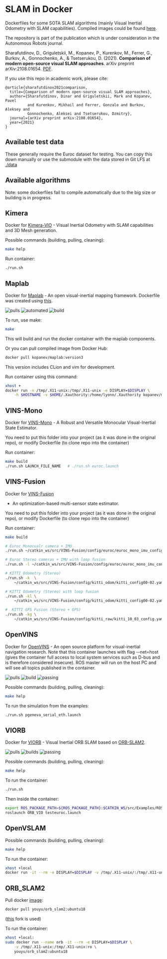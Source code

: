 # SLAM in Docker

Dockerfiles for some SOTA SLAM algorithms (mainly Visual Inertial Odometry with
SLAM capabilities). Compiled images could be found
[here](https://hub.docker.com/u/kopanev).

The repository is part of the publication which is under consideration in the
Autonomous Robots journal.

Sharafutdinov, D., Griguletskii, M., Kopanev, P., Kurenkov, M., Ferrer, G.,
Burkov, A., Gonnochenko, A., & Tsetserukou, D. (2021). **Comparison of modern
open-source visual SLAM approaches**. arXiv preprint arXiv:2108.01654.
[PDF](https://arxiv.org/pdf/2108.01654.pdf).

If you use this repo in academic work, please cite:

```cite
@article{sharafutdinov2021comparison,
  title={Comparison of modern open-source visual SLAM approaches},
  author={Sharafutdinov, Dinar and Griguletskii, Mark and Kopanev, Pavel
          and Kurenkov, Mikhail and Ferrer, Gonzalo and Burkov, Aleksey and
          Gonnochenko, Aleksei and Tsetserukou, Dzmitry},
  journal={arXiv preprint arXiv:2108.01654},
  year={2021}
}
```

## Available test data

These generally require the Euroc dataset for testing. You can copy this down
manually or use the submodule with the data stored in Git LFS at
[./data](./data)

## Available algorithms

Note: some dockerfiles fail to compile automatically due to the big size or
building is in progress.

## Kimera

Docker for [Kimera-VIO](https://github.com/MIT-SPARK/Kimera-VIO-ROS) - Visual
Inertial Odometry with SLAM capabilities and 3D Mesh generation.

Possible commands (building, pulling, cleaning):

```sh
make help
```

Run container:

```sh
./run.sh
```

## Maplab

Docker for [Maplab](https://github.com/ethz-asl/maplab) - An open
visual-inertial mapping framework. Dockerfile was created using
[this](https://github.com/sofwerx/docker-maplab).

![pulls](https://img.shields.io/docker/pulls/kopanev/maplab)
![automated](https://img.shields.io/docker/cloud/automated/kopanev/maplab)
![build](https://img.shields.io/docker/cloud/build/kopanev/maplab)

To run, use make:

```sh
make
```

This will build and run the docker container with the maplab components.

Or you can pull compiled image from Docker Hub:

```sh
docker pull kopanev/maplab:version3
```

This version includes CLion and vim for development.

Run container using this command:

```sh
xhost +
docker run -v /tmp/.X11-unix:/tmp/.X11-unix -e DISPLAY=$DISPLAY \
    -h $HOSTNAME -v $HOME/.Xauthority:/home/lyonn/.Xauthority kopanev/maplab:version3
```

## VINS-Mono

Docker for [VINS-Mono](https://github.com/HKUST-Aerial-Robotics/VINS-Mono) - A
Robust and Versatile Monocular Visual-Inertial State Estimator.

You need to put this folder into your project (as it was done in the original
repo), or modify Dockerfile (to clone repo into the container)

Run container:

```sh
make build
./run.sh LAUNCH_FILE_NAME   # ./run.sh euroc.launch
```

## VINS-Fusion

Docker for [VINS-Fusion](https://github.com/HKUST-Aerial-Robotics/VINS-Fusion)

- An optimization-based multi-sensor state estimator.

You need to put this folder into your project (as it was done in the original
repo), or modify Dockerfile (to clone repo into the container)

Run container:

```sh
make build

# Euroc Monocualr camera + IMU
./run.sh ~/catkin_ws/src/VINS-Fusion/config/euroc/euroc_mono_imu_config.yaml

# Euroc Stereo cameras + IMU with loop fusion
./run.sh -l ~/catkin_ws/src/VINS-Fusion/config/euroc/euroc_mono_imu_config.yaml

# KITTI Odometry (Stereo)
./run.sh -k  \
    ~/catkin_ws/src/VINS-Fusion/config/kitti_odom/kitti_config00-02.yaml YOUR_DATASET_FOLDER/sequences/00/

# KITTI Odometry (Stereo) with loop fusion
./run.sh -kl \
    ~/catkin_ws/src/VINS-Fusion/config/kitti_odom/kitti_config00-02.yaml YOUR_DATASET_FOLDER/sequences/00/

#  KITTI GPS Fusion (Stereo + GPS)
./run.sh -kg \
    ~/catkin_ws/src/VINS-Fusion/config/kitti_raw/kitti_10_03_config.yaml YOUR_DATASET_FOLDER/2011_10_03_drive_0027_sync/
```

## OpenVINS

Docker for [OpenVINS](https://github.com/rpng/open_vins) - An open source
platform for visual-inertial navigation research. Note that this container
launches with flag --net=host (gives the container full access to local system
services such as D-bus and is therefore considered insecure). ROS master will
run on the host PC and will see all topics published in the container.

![pulls](https://img.shields.io/docker/pulls/kopanev/openvins)
![build](https://img.shields.io/docker/cloud/automated/kopanev/openvins)
![passing](https://img.shields.io/docker/cloud/build/kopanev/openvins)

Possible commands (building, pulling, cleaning):

```sh
make help
```

To run the simulation from the examples:

```sh
./run.sh pgeneva_serial_eth.launch
```

## VIORB

Docker for [VIORB](https://github.com/jingpang/LearnVIORB) - Visual Inertial
ORB SLAM based on [ORB-SLAM2](https://github.com/raulmur/ORB_SLAM2).

![pulls](https://img.shields.io/docker/pulls/kopanev/viorb)
![builds](https://img.shields.io/docker/cloud/automated/kopanev/viorb)
![passing](https://img.shields.io/docker/cloud/build/kopanev/viorb)

Possible commands (building, pulling, cleaning):

```sh
make help
```

To run the container:

```sh
./run.sh
```

Then inside the container:

```sh
export ROS_PACKAGE_PATH=${ROS_PACKAGE_PATH}:$CATKIN_WS/src/Examples/ROS 
roslaunch ORB_VIO testeuroc.launch
```

## OpenVSLAM

Possible commands (building, pulling, cleaning):

```sh
make help
```

To run the container:

```sh
xhost +local
docker run -it --rm -e DISPLAY=$DISPLAY -v /tmp/.X11-unix/:/tmp/.X11-unix:ro ros:openvslam
```

## ORB_SLAM2

Pull docker
[image](https://hub.docker.com/r/youyu/orb_slam2/tags?page=1&ordering=last_updated):

```sh
docker pull youyu/orb_slam2:ubuntu18
```

([this](https://github.com/yuyou/ORB_SLAM2) fork is used)

To run the container:

```sh
xhost +local:
sudo docker run --name orb -it --rm -e DISPLAY=$DISPLAY \
    -v /tmp/.X11-unix:/tmp/.X11-unix:ro \
    youyu/orb_slam2:ubuntu18
```
